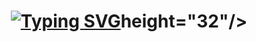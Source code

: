 <h1 align="center"><a href="https://git.io/typing-svg"><img src="https://readme-typing-svg.demolab.com?font=Fira+Code&pause=1000&color=3D3FF7&background=FFD51200&center=false&vCenter=true&width=500&lines=Hi, there!+I'm+Pavel.+Nice+to+meet+you!<img src="https://github.com/blackcater/blackcater/raw/main/images/Hi.gif" ;It's+never+too+late+to+learn." alt="Typing SVG" /></a>height="32"/></h1>

